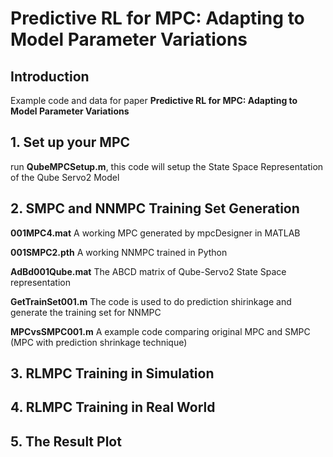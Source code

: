 # Predictive RL for MPC: Adapting to Model Parameter Variations
## Introduction
Example code and data for paper **Predictive RL for MPC: Adapting to Model Parameter Variations**

## 1. Set up your MPC
run **QubeMPCSetup.m**, this code will setup the State Space Representation of the Qube Servo2 Model

## 2. SMPC and NNMPC Training Set Generation
**001MPC4.mat** A working MPC generated by mpcDesigner in MATLAB

**001SMPC2.pth** A working NNMPC trained in Python

**AdBd001Qube.mat** The ABCD matrix of Qube-Servo2 State Space representation

**GetTrainSet001.m** The code is used to do prediction shirinkage and generate the training set for NNMPC

**MPCvsSMPC001.m** A example code comparing original MPC and SMPC (MPC with prediction shrinkage technique)




## 3. RLMPC Training in Simulation


## 4. RLMPC Training in Real World


## 5. The Result Plot
